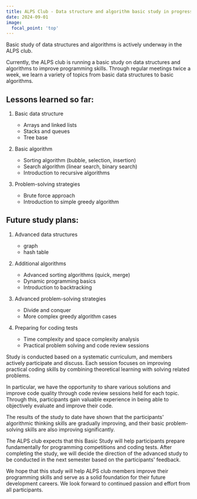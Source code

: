 ```yaml
---
title: ALPS Club - Data structure and algorithm basic study in progress
date: 2024-09-01
image:
  focal_point: 'top'
---
```


Basic study of data structures and algorithms is actively underway in the ALPS club.

<!--more-->

Currently, the ALPS club is running a basic study on data structures and algorithms to improve programming skills. Through regular meetings twice a week, we learn a variety of topics from basic data structures to basic algorithms.

## Lessons learned so far:

1. Basic data structure
   - Arrays and linked lists
   - Stacks and queues
   - Tree base

2. Basic algorithm
   - Sorting algorithm (bubble, selection, insertion)
   - Search algorithm (linear search, binary search)
   - Introduction to recursive algorithms

3. Problem-solving strategies
   - Brute force approach
   - Introduction to simple greedy algorithm

## Future study plans:

1. Advanced data structures
   - graph
   - hash table

2. Additional algorithms
   - Advanced sorting algorithms (quick, merge)
   - Dynamic programming basics
   - Introduction to backtracking

3. Advanced problem-solving strategies
   - Divide and conquer
   - More complex greedy algorithm cases

4. Preparing for coding tests
   - Time complexity and space complexity analysis
   - Practical problem solving and code review sessions

Study is conducted based on a systematic curriculum, and members actively participate and discuss. Each session focuses on improving practical coding skills by combining theoretical learning with solving related problems.

In particular, we have the opportunity to share various solutions and improve code quality through code review sessions held for each topic. Through this, participants gain valuable experience in being able to objectively evaluate and improve their code.

The results of the study to date have shown that the participants' algorithmic thinking skills are gradually improving, and their basic problem-solving skills are also improving significantly.

The ALPS club expects that this Basic Study will help participants prepare fundamentally for programming competitions and coding tests. After completing the study, we will decide the direction of the advanced study to be conducted in the next semester based on the participants' feedback.

We hope that this study will help ALPS club members improve their programming skills and serve as a solid foundation for their future development careers. We look forward to continued passion and effort from all participants.